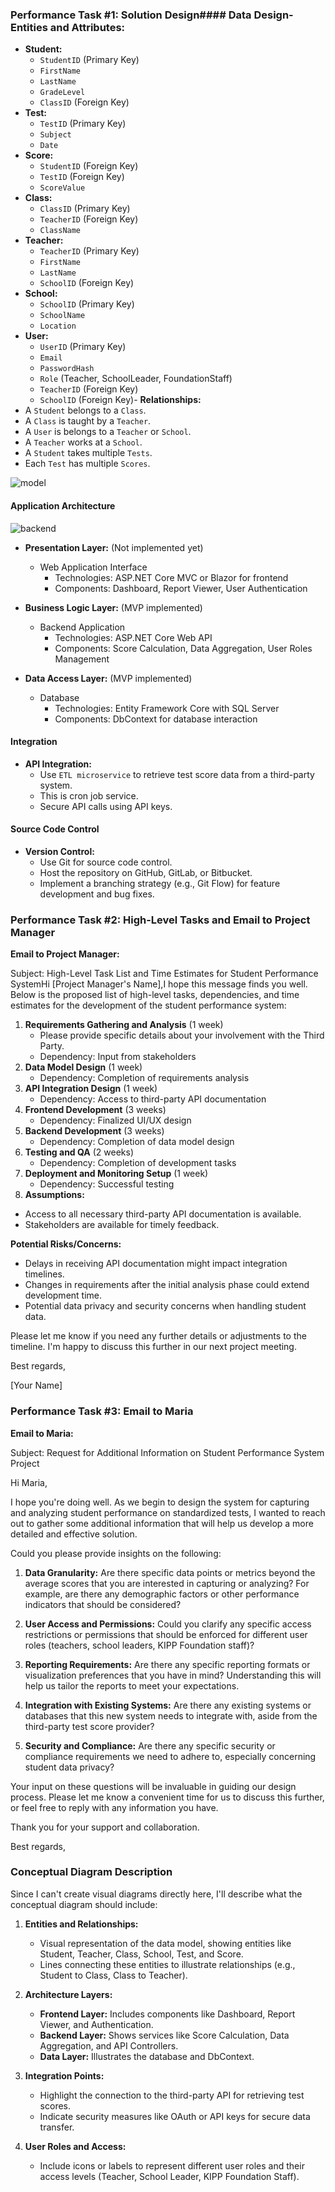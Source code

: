 ### Performance Task #1: Solution Design#### Data Design- **Entities and Attributes:**
  - **Student:**
    - `StudentID` (Primary Key)
    - `FirstName`
    - `LastName`
    - `GradeLevel`
    - `ClassID` (Foreign Key)
  - **Test:**
    - `TestID` (Primary Key)
    - `Subject`
    - `Date`
  - **Score:**
    - `StudentID` (Foreign Key)
    - `TestID` (Foreign Key)
    - `ScoreValue`
  - **Class:**
    - `ClassID` (Primary Key)
    - `TeacherID` (Foreign Key)
    - `ClassName`
  - **Teacher:**
    - `TeacherID` (Primary Key)
    - `FirstName`
    - `LastName`
    - `SchoolID` (Foreign Key)
  - **School:**
    - `SchoolID` (Primary Key)
    - `SchoolName`
    - `Location`
  - **User:**
    - `UserID` (Primary Key)
    - `Email`
    - `PasswordHash`
    - `Role` (Teacher, SchoolLeader, FoundationStaff)
    - `TeacherID` (Foreign Key)
    - `SchoolID` (Foreign Key)- **Relationships:**
  - A `Student` belongs to a `Class`.
  - A `Class` is taught by a `Teacher`.
  - A `User` is belongs to a `Teacher` or `School`.
  - A `Teacher` works at a `School`.
  - A `Student` takes multiple `Tests`.
  - Each `Test` has multiple `Scores`.

![model](img/image.png)

#### Application Architecture
  
![backend](img/image-1.png)
- **Presentation Layer:** (Not implemented yet)

  - Web Application Interface
    - Technologies: ASP.NET Core MVC or Blazor for frontend
    - Components: Dashboard, Report Viewer, User Authentication
    
- **Business Logic Layer:** (MVP implemented)
  - Backend Application
    - Technologies: ASP.NET Core Web API
    - Components: Score Calculation, Data Aggregation, User Roles Management


- **Data Access Layer:** (MVP implemented)
  - Database
    - Technologies: Entity Framework Core with SQL Server
    - Components: DbContext for database interaction
    
 #### Integration
 
- **API Integration:**
  - Use `ETL microservice` to retrieve test score data from a third-party system.
  - This is cron job service.
  - Secure API calls using API keys.
  
#### Source Code Control
    
- **Version Control:**
  - Use Git for source code control.
  - Host the repository on GitHub, GitLab, or Bitbucket.
  - Implement a branching strategy (e.g., Git Flow) for feature development and bug fixes.
  
### Performance Task #2: High-Level Tasks and Email to Project Manager
  
  **Email to Project Manager:**
  
  Subject: High-Level Task List and Time Estimates for Student Performance SystemHi [Project Manager's Name],I hope this message finds you well. Below is the proposed list of high-level tasks, dependencies, and time estimates for the development of the student performance system:

1. **Requirements Gathering and Analysis** (1 week)
   - Please provide specific details about your involvement with the Third Party.
   - Dependency: Input from stakeholders
2. **Data Model Design** (1 week)
   - Dependency: Completion of requirements analysis
3. **API Integration Design** (1 week)
   - Dependency: Access to third-party API documentation
4. **Frontend Development** (3 weeks)
   - Dependency: Finalized UI/UX design
5. **Backend Development** (3 weeks)
   - Dependency: Completion of data model design
6. **Testing and QA** (2 weeks)
   - Dependency: Completion of development tasks
7. **Deployment and Monitoring Setup** (1 week)
   - Dependency: Successful testing
8. **Assumptions:**
- Access to all necessary third-party API documentation is available.
- Stakeholders are available for timely feedback.

**Potential Risks/Concerns:**
- Delays in receiving API documentation might impact integration timelines.
- Changes in requirements after the initial analysis phase could extend development time.
- Potential data privacy and security concerns when handling student data.

Please let me know if you need any further details or adjustments to the timeline. I'm happy to discuss this further in our next project meeting.

Best regards,

[Your Name]

### Performance Task #3: Email to Maria

**Email to Maria:**

Subject: Request for Additional Information on Student Performance System Project

Hi Maria,

I hope you're doing well. As we begin to design the system for capturing and analyzing student performance on standardized tests, I wanted to reach out to gather some additional information that will help us develop a more detailed and effective solution.

Could you please provide insights on the following:

1. **Data Granularity:** Are there specific data points or metrics beyond the average scores that you are interested in capturing or analyzing? For example, are there any demographic factors or other performance indicators that should be considered?

2. **User Access and Permissions:** Could you clarify any specific access restrictions or permissions that should be enforced for different user roles (teachers, school leaders, KIPP Foundation staff)?

3. **Reporting Requirements:** Are there any specific reporting formats or visualization preferences that you have in mind? Understanding this will help us tailor the reports to meet your expectations.

4. **Integration with Existing Systems:** Are there any existing systems or databases that this new system needs to integrate with, aside from the third-party test score provider?

5. **Security and Compliance:** Are there any specific security or compliance requirements we need to adhere to, especially concerning student data privacy?

Your input on these questions will be invaluable in guiding our design process. Please let me know a convenient time for us to discuss this further, or feel free to reply with any information you have.

Thank you for your support and collaboration.

Best regards,

### Conceptual Diagram Description

Since I can't create visual diagrams directly here, I'll describe what the conceptual diagram should include:

1. **Entities and Relationships:**
   - Visual representation of the data model, showing entities like Student, Teacher, Class, School, Test, and Score.
   - Lines connecting these entities to illustrate relationships (e.g., Student to Class, Class to Teacher).

2. **Architecture Layers:**
   - **Frontend Layer:** Includes components like Dashboard, Report Viewer, and Authentication.
   - **Backend Layer:** Shows services like Score Calculation, Data Aggregation, and API Controllers.
   - **Data Layer:** Illustrates the database and DbContext.

3. **Integration Points:**
   - Highlight the connection to the third-party API for retrieving test scores.
   - Indicate security measures like OAuth or API keys for secure data transfer.

4. **User Roles and Access:**
   - Include icons or labels to represent different user roles and their access levels (Teacher, School Leader, KIPP Foundation Staff).
